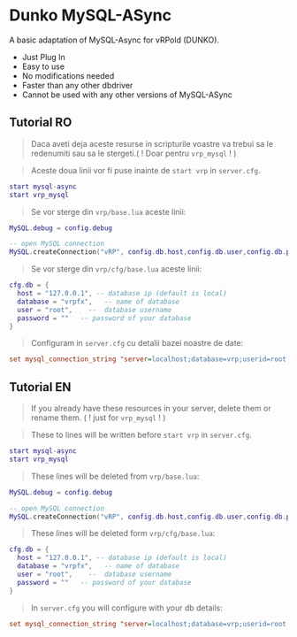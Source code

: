 # Dunko MySQL-ASync

A basic adaptation of MySQL-Async for vRPold (DUNKO).

* Just Plug In
* Easy to use
* No modifications needed
* Faster than any other dbdriver
* Cannot be used with any other versions of MySQL-ASync

## Tutorial RO

> Daca aveti deja aceste resurse in scripturile voastre va trebui sa le redenumiti sau sa le stergeti.( ! Doar pentru `vrp_mysql` ! )

> Aceste doua linii vor fi puse inainte de `start vrp` in `server.cfg`.

```lua
start mysql-async
start vrp_mysql
```

> Se vor sterge din `vrp/base.lua` aceste linii:

```lua
MySQL.debug = config.debug
```

```lua
-- open MySQL connection
MySQL.createConnection("vRP", config.db.host,config.db.user,config.db.password,config.db.database)
```

> Se vor sterge din `vrp/cfg/base.lua` aceste linii:

```lua
cfg.db = {
  host = "127.0.0.1", -- database ip (default is local)
  database = "vrpfx",   -- name of database
  user = "root",    --  database username
  password = ""   -- password of your database
}
```
> Configuram in `server.cfg` cu detalii bazei noastre de date:

```cfg
set mysql_connection_string "server=localhost;database=vrp;userid=root;password="
```

## Tutorial EN

> If you already have these resources in your server, delete them or rename them. ( ! just for `vrp_mysql` ! )

> These to lines will be written before `start vrp` in `server.cfg`.

```lua
start mysql-async
start vrp_mysql
```

> These lines will be deleted from `vrp/base.lua`:

```lua
MySQL.debug = config.debug
```

```lua
-- open MySQL connection
MySQL.createConnection("vRP", config.db.host,config.db.user,config.db.password,config.db.database)
```

> These lines will be deleted form `vrp/cfg/base.lua`:

```lua
cfg.db = {
  host = "127.0.0.1", -- database ip (default is local)
  database = "vrpfx",   -- name of database
  user = "root",    --  database username
  password = ""   -- password of your database
}
```
> In `server.cfg` you will configure with your db details:

```cfg
set mysql_connection_string "server=localhost;database=vrp;userid=root;password="
```
